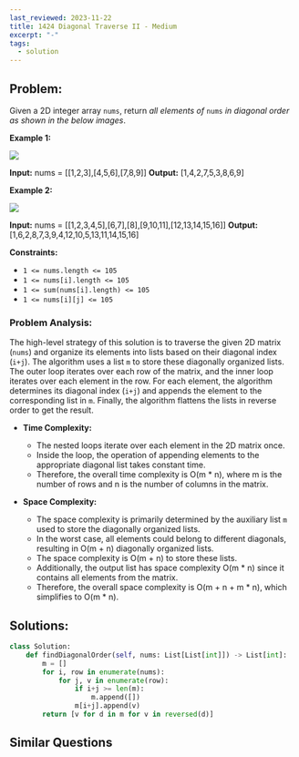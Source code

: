 ```yaml
---
last_reviewed: 2023-11-22
title: 1424 Diagonal Traverse II - Medium
excerpt: "-"
tags:
  - solution
---
```

## Problem:
Given a 2D integer array `nums`, return _all elements of_ `nums` _in diagonal order as shown in the below images_.

**Example 1:**

![](https://assets.leetcode.com/uploads/2020/04/08/sample_1_1784.png)

**Input:** nums = [[1,2,3],[4,5,6],[7,8,9]]
**Output:** [1,4,2,7,5,3,8,6,9]

**Example 2:**

![](https://assets.leetcode.com/uploads/2020/04/08/sample_2_1784.png)

**Input:** nums = [[1,2,3,4,5],[6,7],[8],[9,10,11],[12,13,14,15,16]]
**Output:** [1,6,2,8,7,3,9,4,12,10,5,13,11,14,15,16]

**Constraints:**

- `1 <= nums.length <= 105`
- `1 <= nums[i].length <= 105`
- `1 <= sum(nums[i].length) <= 105`
- `1 <= nums[i][j] <= 105`
### Problem Analysis:
The high-level strategy of this solution is to traverse the given 2D matrix (`nums`) and organize its elements into lists based on their diagonal index (`i+j`). The algorithm uses a list `m` to store these diagonally organized lists. The outer loop iterates over each row of the matrix, and the inner loop iterates over each element in the row. For each element, the algorithm determines its diagonal index (`i+j`) and appends the element to the corresponding list in `m`. Finally, the algorithm flattens the lists in reverse order to get the result.

- **Time Complexity:**
    
    - The nested loops iterate over each element in the 2D matrix once.
    - Inside the loop, the operation of appending elements to the appropriate diagonal list takes constant time.
    - Therefore, the overall time complexity is O(m * n), where m is the number of rows and n is the number of columns in the matrix.
- **Space Complexity:**
    
    - The space complexity is primarily determined by the auxiliary list `m` used to store the diagonally organized lists.
    - In the worst case, all elements could belong to different diagonals, resulting in O(m + n) diagonally organized lists.
    - The space complexity is O(m + n) to store these lists.
    - Additionally, the output list has space complexity O(m * n) since it contains all elements from the matrix.
    - Therefore, the overall space complexity is O(m + n + m * n), which simplifies to O(m * n).
## Solutions:

```python
class Solution:
    def findDiagonalOrder(self, nums: List[List[int]]) -> List[int]:
        m = []
        for i, row in enumerate(nums):
            for j, v in enumerate(row):
                if i+j >= len(m): 
                    m.append([])
                m[i+j].append(v)
        return [v for d in m for v in reversed(d)]
```

## Similar Questions